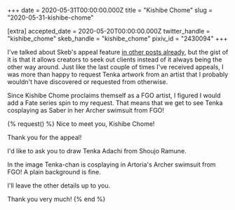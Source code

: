 +++
date = 2020-05-31T00:00:00.000Z
title = "Kishibe Chome"
slug = "2020-05-31-kishibe-chome"

[extra]
accepted_date = 2020-05-20T00:00:00.000Z
twitter_handle = "kishibe_chome"
skeb_handle = "kishibe_chome"
pixiv_id = "2430094"
+++

I've talked about Skeb's appeal feature [in other posts already](/artwork/2020-05-21-mild-katsuo), but the gist of it is that it allows creators to seek out clients instead of it always being the other way around. Just like the last couple of times I've received appeals, I was more than happy to request Tenka artwork from an artist that I probably wouldn't have discovered or requested from otherwise.

Since Kishibe Chome proclaims themself as a FGO artist, I figured I would add a Fate series spin to my request. That means that we get to see Tenka cosplaying as Saber in her Archer swimsuit from FGO!

{% request() %}
Nice to meet you, Kishibe Chome!

Thank you for the appeal!

I'd like to ask you to draw Tenka Adachi from Shoujo Ramune.

In the image Tenka-chan is cosplaying in Artoria's Archer swimsuit from FGO! A plain background is fine.

I'll leave the other details up to you.

Thank you very much!
{% end %}